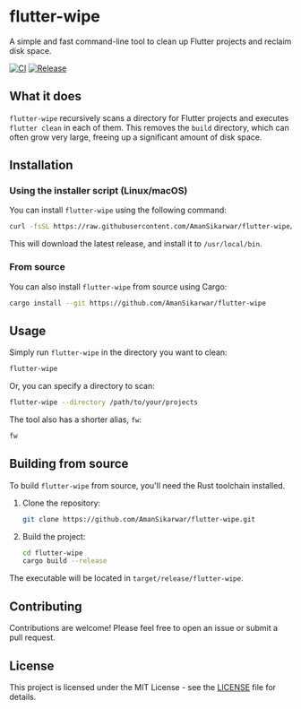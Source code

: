 # flutter-wipe

A simple and fast command-line tool to clean up Flutter projects and reclaim disk space.

[![CI](https://github.com/AmanSikarwar/flutter-wipe/actions/workflows/ci.yml/badge.svg)](https://github.com/AmanSikarwar/flutter-wipe/actions/workflows/ci.yml)
[![Release](https://github.com/AmanSikarwar/flutter-wipe/actions/workflows/release.yml/badge.svg)](https://github.com/AmanSikarwar/flutter-wipe/actions/workflows/release.yml)

## What it does

`flutter-wipe` recursively scans a directory for Flutter projects and executes `flutter clean` in each of them. This removes the `build` directory, which can often grow very large, freeing up a significant amount of disk space.

## Installation

### Using the installer script (Linux/macOS)

You can install `flutter-wipe` using the following command:

```sh
curl -fsSL https://raw.githubusercontent.com/AmanSikarwar/flutter-wipe/main/install.sh | sh
```

This will download the latest release, and install it to `/usr/local/bin`.

### From source

You can also install `flutter-wipe` from source using Cargo:

```sh
cargo install --git https://github.com/AmanSikarwar/flutter-wipe
```

## Usage

Simply run `flutter-wipe` in the directory you want to clean:

```sh
flutter-wipe
```

Or, you can specify a directory to scan:

```sh
flutter-wipe --directory /path/to/your/projects
```

The tool also has a shorter alias, `fw`:

```sh
fw
```

## Building from source

To build `flutter-wipe` from source, you'll need the Rust toolchain installed.

1.  Clone the repository:
    ```sh
    git clone https://github.com/AmanSikarwar/flutter-wipe.git
    ```
2.  Build the project:
    ```sh
    cd flutter-wipe
    cargo build --release
    ```

The executable will be located in `target/release/flutter-wipe`.

## Contributing

Contributions are welcome! Please feel free to open an issue or submit a pull request.

## License

This project is licensed under the MIT License - see the [LICENSE](LICENSE) file for details.
